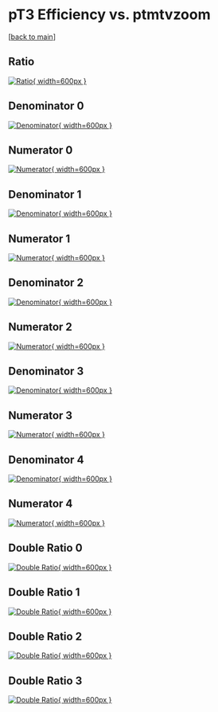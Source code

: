# pT3 Efficiency vs. ptmtvzoom

[[back to main](./)]



## Ratio

[![Ratio](../mtv/var/pT3_vtr_321_-1_eff_ptmtvzoom.png){ width=600px }](../mtv/var/pT3_vtr_321_-1_eff_ptmtvzoom.pdf)

## Denominator 0

[![Denominator](../mtv/den/pT3_vtr_321_-1_eff_ptmtvzoom_den0.png){ width=600px }](../mtv/den/pT3_vtr_321_-1_eff_ptmtvzoom_den0.pdf)

## Numerator 0

[![Numerator](../mtv/num/pT3_vtr_321_-1_eff_ptmtvzoom_num0.png){ width=600px }](../mtv/num/pT3_vtr_321_-1_eff_ptmtvzoom_num0.pdf)

## Denominator 1

[![Denominator](../mtv/den/pT3_vtr_321_-1_eff_ptmtvzoom_den1.png){ width=600px }](../mtv/den/pT3_vtr_321_-1_eff_ptmtvzoom_den1.pdf)

## Numerator 1

[![Numerator](../mtv/num/pT3_vtr_321_-1_eff_ptmtvzoom_num1.png){ width=600px }](../mtv/num/pT3_vtr_321_-1_eff_ptmtvzoom_num1.pdf)

## Denominator 2

[![Denominator](../mtv/den/pT3_vtr_321_-1_eff_ptmtvzoom_den2.png){ width=600px }](../mtv/den/pT3_vtr_321_-1_eff_ptmtvzoom_den2.pdf)

## Numerator 2

[![Numerator](../mtv/num/pT3_vtr_321_-1_eff_ptmtvzoom_num2.png){ width=600px }](../mtv/num/pT3_vtr_321_-1_eff_ptmtvzoom_num2.pdf)

## Denominator 3

[![Denominator](../mtv/den/pT3_vtr_321_-1_eff_ptmtvzoom_den3.png){ width=600px }](../mtv/den/pT3_vtr_321_-1_eff_ptmtvzoom_den3.pdf)

## Numerator 3

[![Numerator](../mtv/num/pT3_vtr_321_-1_eff_ptmtvzoom_num3.png){ width=600px }](../mtv/num/pT3_vtr_321_-1_eff_ptmtvzoom_num3.pdf)

## Denominator 4

[![Denominator](../mtv/den/pT3_vtr_321_-1_eff_ptmtvzoom_den4.png){ width=600px }](../mtv/den/pT3_vtr_321_-1_eff_ptmtvzoom_den4.pdf)

## Numerator 4

[![Numerator](../mtv/num/pT3_vtr_321_-1_eff_ptmtvzoom_num4.png){ width=600px }](../mtv/num/pT3_vtr_321_-1_eff_ptmtvzoom_num4.pdf)

## Double Ratio 0

[![Double Ratio](../mtv/ratio/pT3_vtr_321_-1_eff_ptmtvzoom_ratio0.png){ width=600px }](../mtv/ratio/pT3_vtr_321_-1_eff_ptmtvzoom_ratio0.pdf)

## Double Ratio 1

[![Double Ratio](../mtv/ratio/pT3_vtr_321_-1_eff_ptmtvzoom_ratio1.png){ width=600px }](../mtv/ratio/pT3_vtr_321_-1_eff_ptmtvzoom_ratio1.pdf)

## Double Ratio 2

[![Double Ratio](../mtv/ratio/pT3_vtr_321_-1_eff_ptmtvzoom_ratio2.png){ width=600px }](../mtv/ratio/pT3_vtr_321_-1_eff_ptmtvzoom_ratio2.pdf)

## Double Ratio 3

[![Double Ratio](../mtv/ratio/pT3_vtr_321_-1_eff_ptmtvzoom_ratio3.png){ width=600px }](../mtv/ratio/pT3_vtr_321_-1_eff_ptmtvzoom_ratio3.pdf)

